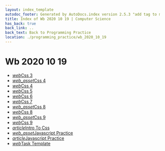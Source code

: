 ```yaml
---
layout: index_template
autodoc_footer: Generated by AutoDocs.index version 2.5.3 "add tag to make &lt;base&gt; work" ⓒ Starwort, 2020
title: Index of Wb 2020 10 19 | Computer Science
has_back: true
back_link: ..
back_text: Back to Programming Practice
location: ./programming_practice/wb_2020_10_19
---
```


# **Wb 2020 10 19**

- <a href='./css_3.html'><i title='HTML file' class="material-icons">web</i>Css 3</a>
- <a href='./css_4.css'><i title='CSS file' class="material-icons">web_asset</i>Css 4</a>
- <a href='./css_4.html'><i title='HTML file' class="material-icons">web</i>Css 4</a>
- <a href='./css_5.html'><i title='HTML file' class="material-icons">web</i>Css 5</a>
- <a href='./css_6.html'><i title='HTML file' class="material-icons">web</i>Css 6</a>
- <a href='./css_7.html'><i title='HTML file' class="material-icons">web</i>Css 7</a>
- <a href='./css_8.css'><i title='CSS file' class="material-icons">web_asset</i>Css 8</a>
- <a href='./css_8.html'><i title='HTML file' class="material-icons">web</i>Css 8</a>
- <a href='./css_9.css'><i title='CSS file' class="material-icons">web_asset</i>Css 9</a>
- <a href='./css_9.html'><i title='HTML file' class="material-icons">web</i>Css 9</a>
- <a href='./intro_to_css.html'><i title='MD file' class="material-icons">article</i>Intro To Css</a>
- <a href='./javascript_practice.js'><i title='JS file' class="material-icons">web_asset</i>Javascript Practice</a>
- <a href='./javascript_practice.html'><i title='MD file' class="material-icons">article</i>Javascript Practice</a>
- <a href='./task_template.html'><i title='HTML file' class="material-icons">web</i>Task Template</a>
